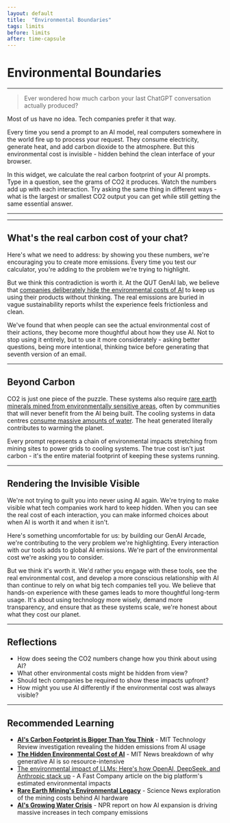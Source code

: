 ```yaml
---
layout: default
title:  "Environmental Boundaries"
tags: limits
before: limits
after: time-capsule
---
```



# **Environmental Boundaries**

---

> Ever wondered how much carbon your last ChatGPT conversation actually produced?

Most of us have no idea. Tech companies prefer it that way.

Every time you send a prompt to an AI model, real computers somewhere in the world fire up to process your request. They consume electricity, generate heat, and add carbon dioxide to the atmosphere. But this environmental cost is invisible - hidden behind the clean interface of your browser.

In this widget, we calculate the real carbon footprint of your AI prompts. Type in a question, see the grams of CO2 it produces. Watch the numbers add up with each interaction. Try asking the same thing in different ways - what is the largest or smallest CO2 output you can get while still getting the same essential answer.

---

<script
	type="module"
	src="https://gradio.s3-us-west-2.amazonaws.com/5.23.3/gradio.js"
></script>

<gradio-app src="https://willsh1997-carbon-footprint.hf.space"></gradio-app>


---

## **What's the real carbon cost of your chat?**

Here's what we need to address: by showing you these numbers, we're encouraging you to create more emissions. Every time you test our calculator, you're adding to the problem we're trying to highlight.

But we think this contradiction is worth it. At the QUT GenAI lab, we believe that [companies deliberately hide the environmental costs of AI](https://www.piie.com/blogs/realtime-economics/2024/ais-carbon-footprint-appears-likely-be-alarming) to keep us using their products without thinking. The real emissions are buried in vague sustainability reports whilst the experience feels frictionless and clean.

We've found that when people can see the actual environmental cost of their actions, they become more thoughtful about how they use AI. Not to stop using it entirely, but to use it more considerately - asking better questions, being more intentional, thinking twice before generating that seventh version of an email.

---

## **Beyond Carbon**

CO2 is just one piece of the puzzle. These systems also require [rare earth minerals mined from environmentally sensitive areas](https://hir.harvard.edu/not-so-green-technology-the-complicated-legacy-of-rare-earth-mining/), often by communities that will never benefit from the AI being built. The cooling systems in data centres [consume massive amounts of water](https://www.unep.org/news-and-stories/story/ai-has-environmental-problem-heres-what-world-can-do-about). The heat generated literally contributes to warming the planet.

Every prompt represents a chain of environmental impacts stretching from mining sites to power grids to cooling systems. The true cost isn't just carbon - it's the entire material footprint of keeping these systems running.

---

## **Rendering the Invisible Visible**

We're not trying to guilt you into never using AI again. We're trying to make visible what tech companies work hard to keep hidden. When you can see the real cost of each interaction, you can make informed choices about when AI is worth it and when it isn't.

Here's something uncomfortable for us: by building our GenAI Arcade, we're contributing to the very problem we're highlighting. Every interaction with our tools adds to global AI emissions. We're part of the environmental cost we're asking you to consider.

But we think it's worth it. We'd rather you engage with these tools, see the real environmental cost, and develop a more conscious relationship with AI than continue to rely on what big tech companies tell you. We believe that hands-on experience with these games leads to more thoughtful long-term usage. It's about using technology more wisely, demand more transparency, and ensure that as these systems scale, we're honest about what they cost our planet.

---

## **Reflections**

* How does seeing the CO2 numbers change how you think about using AI?
* What other environmental costs might be hidden from view?
* Should tech companies be required to show these impacts upfront?
* How might you use AI differently if the environmental cost was always visible?

---

## **Recommended Learning**

* [**AI's Carbon Footprint is Bigger Than You Think**](https://www.technologyreview.com/2023/12/05/1084417/ais-carbon-footprint-is-bigger-than-you-think/) - MIT Technology Review investigation revealing the hidden emissions from AI usage
* [**The Hidden Environmental Cost of AI**](https://news.mit.edu/2025/explained-generative-ai-environmental-impact-0117) - MIT News breakdown of why generative AI is so resource-intensive
* [The environmental impact of LLMs: Here's how OpenAI, DeepSeek, and Anthropic stack up](https://www.fastcompany.com/91336991/openai-anthropic-deepseek-ai-models-environmental-impact) - A Fast Company article on the big platform's estimated environmental impacts
* [**Rare Earth Mining's Environmental Legacy**](https://www.sciencenews.org/article/rare-earth-mining-renewable-energy-future) - Science News exploration of the mining costs behind AI hardware
* [**AI's Growing Water Crisis**](https://www.npr.org/2024/07/12/g-s1-9545/ai-brings-soaring-emissions-for-google-and-microsoft-a-major-contributor-to-climate-change) - NPR report on how AI expansion is driving massive increases in tech company emissions